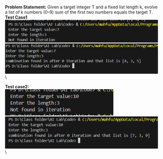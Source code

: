 **Problem Statement:** Given a target integer T and a fixed list length k, evolve a list of k numbers (0–9) sum of the first two numbers equals the target T.\
**Test Case1**\
![Output](Screenshot/testcase1.png)\
![Output](Screenshot/testcase1_.png)\

**Test case2:**\
![Output](Screenshot/testcase2_.png)\
![Output](Screenshot/testcase2.png)\

